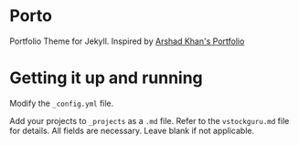 Porto
======

Portfolio Theme for Jekyll. Inspired by [Arshad Khan's Portfolio](//iamarshad.com)

# Getting it up and running

Modify the `_config.yml` file.

Add your projects to `_projects` as a `.md` file.
Refer to the `vstockguru.md` file for details. All fields are necessary. Leave blank if not applicable.